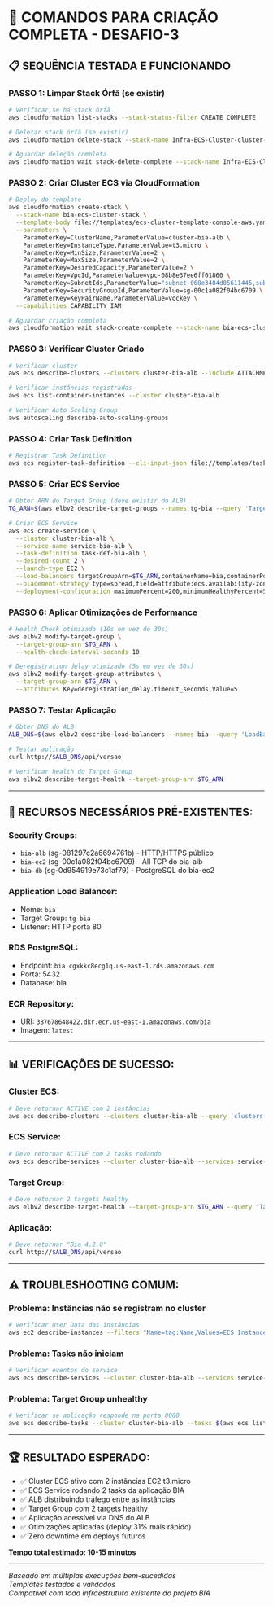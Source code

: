 # 🚀 COMANDOS PARA CRIAÇÃO COMPLETA - DESAFIO-3

## 📋 **SEQUÊNCIA TESTADA E FUNCIONANDO**

### **PASSO 1: Limpar Stack Órfã (se existir)**
```bash
# Verificar se há stack órfã
aws cloudformation list-stacks --stack-status-filter CREATE_COMPLETE

# Deletar stack órfã (se existir)
aws cloudformation delete-stack --stack-name Infra-ECS-Cluster-cluster-bia-581e3f53

# Aguardar deleção completa
aws cloudformation wait stack-delete-complete --stack-name Infra-ECS-Cluster-cluster-bia-581e3f53
```

### **PASSO 2: Criar Cluster ECS via CloudFormation**
```bash
# Deploy do template
aws cloudformation create-stack \
  --stack-name bia-ecs-cluster-stack \
  --template-body file://templates/ecs-cluster-template-console-aws.yaml \
  --parameters \
    ParameterKey=ClusterName,ParameterValue=cluster-bia-alb \
    ParameterKey=InstanceType,ParameterValue=t3.micro \
    ParameterKey=MinSize,ParameterValue=2 \
    ParameterKey=MaxSize,ParameterValue=2 \
    ParameterKey=DesiredCapacity,ParameterValue=2 \
    ParameterKey=VpcId,ParameterValue=vpc-08b8e37ee6ff01860 \
    ParameterKey=SubnetIds,ParameterValue="subnet-068e3484d05611445,subnet-0c665b052ff5c528d" \
    ParameterKey=SecurityGroupId,ParameterValue=sg-00c1a082f04bc6709 \
    ParameterKey=KeyPairName,ParameterValue=vockey \
  --capabilities CAPABILITY_IAM

# Aguardar criação completa
aws cloudformation wait stack-create-complete --stack-name bia-ecs-cluster-stack
```

### **PASSO 3: Verificar Cluster Criado**
```bash
# Verificar cluster
aws ecs describe-clusters --clusters cluster-bia-alb --include ATTACHMENTS

# Verificar instâncias registradas
aws ecs list-container-instances --cluster cluster-bia-alb

# Verificar Auto Scaling Group
aws autoscaling describe-auto-scaling-groups
```

### **PASSO 4: Criar Task Definition**
```bash
# Registrar Task Definition
aws ecs register-task-definition --cli-input-json file://templates/task-definition-bia-alb.json
```

### **PASSO 5: Criar ECS Service**
```bash
# Obter ARN do Target Group (deve existir do ALB)
TG_ARN=$(aws elbv2 describe-target-groups --names tg-bia --query 'TargetGroups[0].TargetGroupArn' --output text)

# Criar ECS Service
aws ecs create-service \
  --cluster cluster-bia-alb \
  --service-name service-bia-alb \
  --task-definition task-def-bia-alb \
  --desired-count 2 \
  --launch-type EC2 \
  --load-balancers targetGroupArn=$TG_ARN,containerName=bia,containerPort=8080 \
  --placement-strategy type=spread,field=attribute:ecs.availability-zone \
  --deployment-configuration maximumPercent=200,minimumHealthyPercent=50
```

### **PASSO 6: Aplicar Otimizações de Performance**
```bash
# Health Check otimizado (10s em vez de 30s)
aws elbv2 modify-target-group \
  --target-group-arn $TG_ARN \
  --health-check-interval-seconds 10

# Deregistration delay otimizado (5s em vez de 30s)
aws elbv2 modify-target-group-attributes \
  --target-group-arn $TG_ARN \
  --attributes Key=deregistration_delay.timeout_seconds,Value=5
```

### **PASSO 7: Testar Aplicação**
```bash
# Obter DNS do ALB
ALB_DNS=$(aws elbv2 describe-load-balancers --names bia --query 'LoadBalancers[0].DNSName' --output text)

# Testar aplicação
curl http://$ALB_DNS/api/versao

# Verificar health do Target Group
aws elbv2 describe-target-health --target-group-arn $TG_ARN
```

---

## 🔧 **RECURSOS NECESSÁRIOS PRÉ-EXISTENTES:**

### **Security Groups:**
- `bia-alb` (sg-081297c2a6694761b) - HTTP/HTTPS público
- `bia-ec2` (sg-00c1a082f04bc6709) - All TCP do bia-alb
- `bia-db` (sg-0d954919e73c1af79) - PostgreSQL do bia-ec2

### **Application Load Balancer:**
- Nome: `bia`
- Target Group: `tg-bia`
- Listener: HTTP porta 80

### **RDS PostgreSQL:**
- Endpoint: `bia.cgxkkc8ecg1q.us-east-1.rds.amazonaws.com`
- Porta: 5432
- Database: bia

### **ECR Repository:**
- URI: `387678648422.dkr.ecr.us-east-1.amazonaws.com/bia`
- Imagem: `latest`

---

## 📊 **VERIFICAÇÕES DE SUCESSO:**

### **Cluster ECS:**
```bash
# Deve retornar ACTIVE com 2 instâncias
aws ecs describe-clusters --clusters cluster-bia-alb --query 'clusters[0].{Status:status,Instances:registeredContainerInstancesCount}'
```

### **ECS Service:**
```bash
# Deve retornar ACTIVE com 2 tasks rodando
aws ecs describe-services --cluster cluster-bia-alb --services service-bia-alb --query 'services[0].{Status:status,Running:runningCount,Desired:desiredCount}'
```

### **Target Group:**
```bash
# Deve retornar 2 targets healthy
aws elbv2 describe-target-health --target-group-arn $TG_ARN --query 'TargetHealthDescriptions[*].TargetHealth.State'
```

### **Aplicação:**
```bash
# Deve retornar "Bia 4.2.0"
curl http://$ALB_DNS/api/versao
```

---

## ⚠️ **TROUBLESHOOTING COMUM:**

### **Problema: Instâncias não se registram no cluster**
```bash
# Verificar User Data das instâncias
aws ec2 describe-instances --filters "Name=tag:Name,Values=ECS Instance - cluster-bia-alb" --query 'Reservations[*].Instances[*].{ID:InstanceId,UserData:UserData}'
```

### **Problema: Tasks não iniciam**
```bash
# Verificar eventos do service
aws ecs describe-services --cluster cluster-bia-alb --services service-bia-alb --query 'services[0].events[0:5]'
```

### **Problema: Target Group unhealthy**
```bash
# Verificar se aplicação responde na porta 8080
aws ecs describe-tasks --cluster cluster-bia-alb --tasks $(aws ecs list-tasks --cluster cluster-bia-alb --query 'taskArns[0]' --output text)
```

---

## 🏆 **RESULTADO ESPERADO:**

- ✅ Cluster ECS ativo com 2 instâncias EC2 t3.micro
- ✅ ECS Service rodando 2 tasks da aplicação BIA
- ✅ ALB distribuindo tráfego entre as instâncias
- ✅ Target Group com 2 targets healthy
- ✅ Aplicação acessível via DNS do ALB
- ✅ Otimizações aplicadas (deploy 31% mais rápido)
- ✅ Zero downtime em deploys futuros

**Tempo total estimado: 10-15 minutos**

---

*Baseado em múltiplas execuções bem-sucedidas*  
*Templates testados e validados*  
*Compatível com toda infraestrutura existente do projeto BIA*